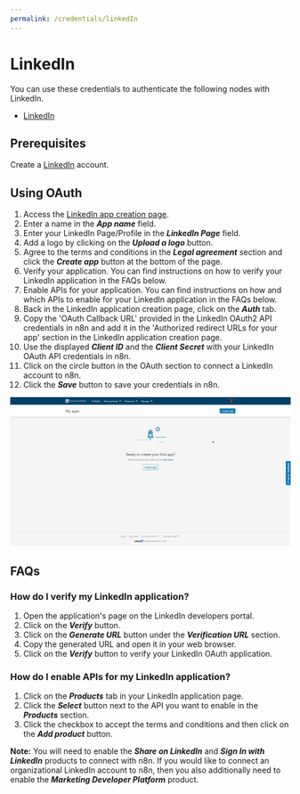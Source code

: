 ```yaml
---
permalink: /credentials/linkedIn
---
```


# LinkedIn

You can use these credentials to authenticate the following nodes with LinkedIn.
- [LinkedIn](../../nodes-library/nodes/linkedIn/README.md)

## Prerequisites

Create a [LinkedIn](https://www.linkedin.com/) account.

## Using OAuth

1. Access the [LinkedIn app creation page](https://www.linkedin.com/developers/apps/new).
2. Enter a name in the ***App name*** field.
3. Enter your LinkedIn Page/Profile in the ***LinkedIn Page*** field.
4. Add a logo by clicking on the ***Upload a logo*** button.
5. Agree to the terms and conditions in the ***Legal agreement*** section and click the ***Create app*** button at the bottom of the page.
6. Verify your application. You can find instructions on how to verify your LinkedIn application in the FAQs below.
7. Enable APIs for your application. You can find instructions on how and which APIs to enable for your LinkedIn application in the FAQs below.
8. Back in the LinkedIn application creation page, click on the ***Auth*** tab.
9. Copy the 'OAuth Callback URL' provided in the LinkedIn OAuth2 API credentials in n8n and add it in the 'Authorized redirect URLs for your app' section in the LinkedIn application creation page.
10. Use the displayed ***Client ID*** and the ***Client Secret*** with your LinkedIn OAuth API credentials in n8n.
11. Click on the circle button in the OAuth section to connect a LinkedIn account to n8n.
12. Click the ***Save*** button to save your credentials in n8n.

![Getting LinkedIn credentials](./using-oauth.gif)

## FAQs

### How do I verify my LinkedIn application?

1. Open the application's page on the LinkedIn developers portal.
2. Click on the ***Verify*** button.
3. Click on the ***Generate URL*** button under the ***Verification URL*** section.
4. Copy the generated URL and open it in your web browser.
5. Click on the ***Verify*** button to verify your LinkedIn OAuth application.

### How do I enable APIs for my LinkedIn application?

1. Click on the ***Products*** tab in your LinkedIn application page.
2. Click the ***Select*** button next to the API you want to enable in the ***Products*** section.
3. Click the checkbox to accept the terms and conditions and then click on the ***Add product*** button.

**Note:** You will need to enable the ***Share on LinkedIn*** and ***Sign In with LinkedIn*** products to connect with n8n. If you would like to connect an organizational LinkedIn account to n8n, then you also additionally need to enable the ***Marketing Developer Platform*** product.